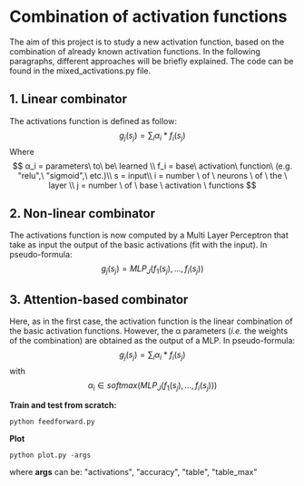# Combination of activation functions

The aim of this project is to study a new activation function, based on the combination of already known activation functions. In the following paragraphs, different approaches will be briefly explained. The code can be found in the mixed_activations.py file.



## 1. Linear combinator

The activations function is defined as follow:
$$
g_j(s_j) = \sum_i α_i * f_i(s_j)
$$
Where
$$
α_i = parameters\ to\ be\ learned \\
f_i = base\ activation\  function\ (e.g. "relu",\ "sigmoid",\ etc.)\\
s = input\\
i = number \ of \ neurons \ of \ the \ layer \\
j = number \ of \ base \ activation \ functions
$$




## 2. Non-linear combinator

The activations function is now computed by a Multi Layer Perceptron that take as input the output of the basic activations (fit with the input).  In pseudo-formula:
$$
g_j(s_j) = MLP_J(f_1(s_j), ... , f_i(s_j))
$$




## 3. Attention-based combinator

Here, as in the first case, the activation function is the linear combination of the basic activation functions. However, the α parameters (*i.e.* the weights of the combination)  are obtained as the output of a MLP. In pseudo-formula:
$$
g_j(s_j) = \sum_i α_i * f_i(s_j)
$$
​																					with
$$
α_i \in softmax(MLP_J(f_1(s_j), ... , f_i(s_j)))
$$






**Train and test from scratch:**

```
python feedforward.py
```

**Plot**

```
python plot.py -args
```

where **args** can be: "activations", "accuracy", "table", "table_max"